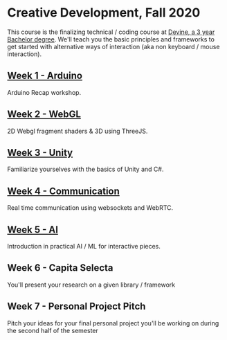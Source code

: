 # Creative Development, Fall 2020

This course is the finalizing technical / coding course at [Devine, a 3 year Bachelor degree](https://devine.be). We'll teach you the basic principles and frameworks to get started with alternative ways of interaction (aka non keyboard / mouse interaction).

## [Week 1 - Arduino](week01-arduino)

Arduino Recap workshop.

## [Week 2 - WebGL](week02-webgl)

2D Webgl fragment shaders & 3D using ThreeJS.

## [Week 3 - Unity](week03-unity)

Familiarize yourselves with the basics of Unity and C#.

## [Week 4 - Communication](week04-communication)

Real time communication using websockets and WebRTC.

## [Week 5 - AI](week05-ai)

Introduction in practical AI / ML for interactive pieces.

## Week 6 - Capita Selecta

You'll present your research on a given library / framework

## Week 7 - Personal Project Pitch

Pitch your ideas for your final personal project you'll be working on during the second half of the semester